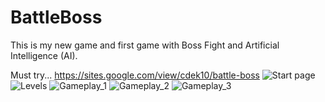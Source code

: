 # BattleBoss

This is my new game and first game with Boss Fight and Artificial Intelligence (AI).

Must try... https://sites.google.com/view/cdek10/battle-boss
![Start page](https://user-images.githubusercontent.com/83122201/134324067-94f59209-650a-493e-89d7-75d74a744834.jpg)
![Levels](https://user-images.githubusercontent.com/83122201/134324267-943ba0ea-9a7d-4c75-b624-2e13c33f549e.png)
![Gameplay_1](https://user-images.githubusercontent.com/83122201/134324294-69d04cd1-f1a3-404e-ba68-07d60f6d483e.png)
![Gameplay_2](https://user-images.githubusercontent.com/83122201/134324306-eff0c0cb-d67f-43b2-9d49-4bdee3ad03aa.png)
![Gameplay_3](https://user-images.githubusercontent.com/83122201/134324283-544e0757-ef5c-4876-9510-b69bc862d734.png)
